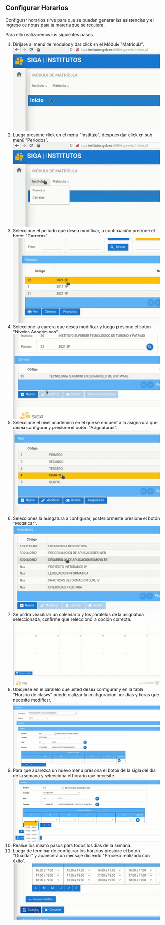 ## **Configurar Horarios**  
Configurar horarios sirve para que se puedan generar las asistencias y el ingreso de notas para la materia que se requiera.  
  
Para ello realizaremos los siguientes pasos.

1. Diríjase al menú de módulos y dar click en el Módulo "Matrícula".
![modulo](CH_modulo.gif)
2. Luego presione click en el menú "Instituto", después dar click en sub menú "Periodos".
![periodo](CH_periodo.gif)
3. Seleccione el periodo que desea modificar, a continuación presione el botón "Carreras".
![carrera](CH_carrera.gif)
4. Seleccione la carrera que desea modificar y luego presione el botón "Niveles Académicos".
![nivelaca](CH_nivelaca.gif)
5. Seleccione el nivel académico en el que se encuentra la asignatura que desea configurar y presione el botón "Asignaturas".
![asingaura](CH_asignatura.gif)
6. Selecciones la asingatura a  configurar, posteriormente presione el botón "Modificar".
![modificar](CH_modificar.gif)
7. Se podrá visualizar un calendario y los paralelos de la asignatura seleccionada, confirme que seleccionó la opción correcta.
![ventana](CH_ventana.gif)
8. Ubíquese en el paralelo que usted desea configurar y en la tabla "Horario de clases" puede realizar la configuracion por dias y horas que necesite modificar.
![ubicarParalelo](CH_ubicarParalelo.gif)
9. Para que aparezca un nuevo menú presiona el botón de la sigla del día de la semana y seleeciona el horario que necesite.
![sigla](CH_sigla.gif)
10. Realice los mismo pasos para todos los dias de la semana.
11. Luego de terminar de configurar los horarios presione el botón "Guardar" y aparecerá un mensaje diciendo "Proceso realizado con éxito".
![guardar](CH_guardar.gif)


